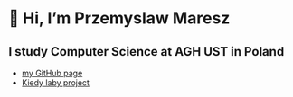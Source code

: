 # 👋 Hi, I’m Przemyslaw Maresz
## I study Computer Science at AGH UST in Poland

- [my GitHub page](https://przemyslawmaresz.github.io/)
- [Kiedy laby project](https://przemyslawmaresz.github.io/Kiedy-laby-project/)

<!---
PrzemyslawMaresz/PrzemyslawMaresz is a ✨ special ✨ repository because its `README.md` (this file) appears on your GitHub profile.
You can click the Preview link to take a look at your changes.
--->

